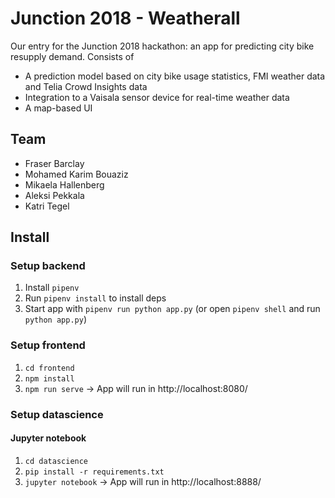 # Junction 2018 - Weatherall

Our entry for the Junction 2018 hackathon: an app for predicting city bike resupply demand. Consists of
- A prediction model based on city bike usage statistics, FMI weather data and Telia Crowd Insights data
- Integration to a Vaisala sensor device for real-time weather data
- A map-based UI

## Team

- Fraser Barclay
- Mohamed Karim Bouaziz
- Mikaela Hallenberg
- Aleksi Pekkala
- Katri Tegel

## Install

### Setup backend

1. Install `pipenv`
2. Run `pipenv install` to install deps
3. Start app with `pipenv run python app.py` (or open `pipenv shell` and run `python app.py`)

### Setup frontend

1. `cd frontend`
2. `npm install`
3. `npm run serve` -> App will run in http://localhost:8080/

### Setup datascience

#### Jupyter notebook

1. `cd datascience`
2. `pip install -r requirements.txt`
3. `jupyter notebook` -> App will run in http://localhost:8888/
